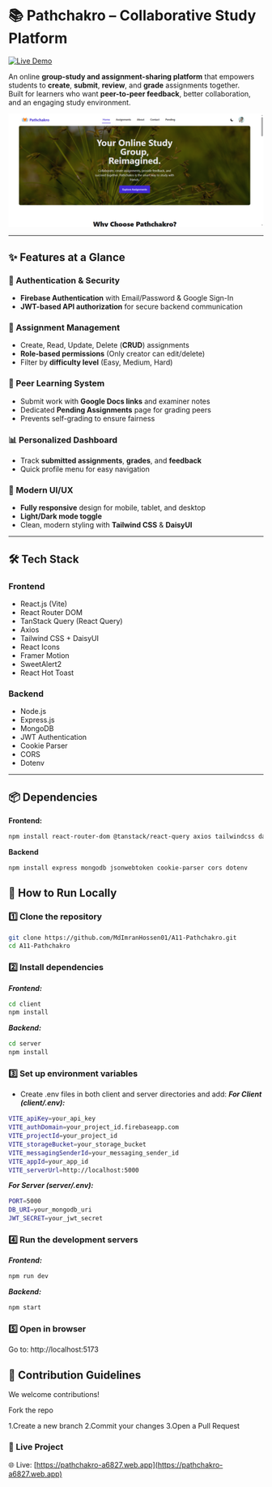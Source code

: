 # 📚 Pathchakro – Collaborative Study Platform  

[![Live Demo](https://img.shields.io/badge/View%20Live%20Project-00C853?style=for-the-badge&logo=google-chrome&logoColor=white)](https://pathchakro-a6827.web.app/)  

An online **group-study and assignment-sharing platform** that empowers students to **create**, **submit**, **review**, and **grade** assignments together.  
Built for learners who want **peer-to-peer feedback**, better collaboration, and an engaging study environment.  

![Pathchakro Screenshot](/banner1.png) <!-- Replace with actual screenshot path -->

---

## ✨ Features at a Glance  

### 🔐 Authentication & Security  
- **Firebase Authentication** with Email/Password & Google Sign-In  
- **JWT-based API authorization** for secure backend communication  

### 📝 Assignment Management  
- Create, Read, Update, Delete (**CRUD**) assignments  
- **Role-based permissions** (Only creator can edit/delete)  
- Filter by **difficulty level** (Easy, Medium, Hard)  

### 🎯 Peer Learning System  
- Submit work with **Google Docs links** and examiner notes  
- Dedicated **Pending Assignments** page for grading peers  
- Prevents self-grading to ensure fairness  

### 📊 Personalized Dashboard  
- Track **submitted assignments**, **grades**, and **feedback**  
- Quick profile menu for easy navigation  

### 🎨 Modern UI/UX  
- **Fully responsive** design for mobile, tablet, and desktop  
- **Light/Dark mode toggle**  
- Clean, modern styling with **Tailwind CSS** & **DaisyUI**  

---

## 🛠 Tech Stack  

### **Frontend**  
- React.js (Vite)  
- React Router DOM  
- TanStack Query (React Query)  
- Axios  
- Tailwind CSS + DaisyUI  
- React Icons  
- Framer Motion  
- SweetAlert2  
- React Hot Toast  

### **Backend**  
- Node.js  
- Express.js  
- MongoDB  
- JWT Authentication  
- Cookie Parser  
- CORS  
- Dotenv  

---

## 📦 Dependencies  

**Frontend:**  
```bash
npm install react-router-dom @tanstack/react-query axios tailwindcss daisyui react-icons framer-motion sweetalert2 react-hot-toast
```

**Backend**

```bash
npm install express mongodb jsonwebtoken cookie-parser cors dotenv
```
## 🚀 How to Run Locally
### 1️⃣ Clone the repository
```bash
git clone https://github.com/MdImranHossen01/A11-Pathchakro.git
cd A11-Pathchakro

```
### 2️⃣ Install dependencies
***Frontend:***
```bash
cd client
npm install

```
***Backend:***
```bash
cd server
npm install
```
### 3️⃣ Set up environment variables
- Create .env files in both client and server directories and add:
***For Client (client/.env):***

```bash
VITE_apiKey=your_api_key
VITE_authDomain=your_project_id.firebaseapp.com
VITE_projectId=your_project_id
VITE_storageBucket=your_storage_bucket
VITE_messagingSenderId=your_messaging_sender_id
VITE_appId=your_app_id
VITE_serverUrl=http://localhost:5000
```

***For Server (server/.env):***
```bash
PORT=5000
DB_URI=your_mongodb_uri
JWT_SECRET=your_jwt_secret

```
### 4️⃣ Run the development servers

***Frontend:***
```bash
npm run dev

```

***Backend:***
```bash
npm start
```
### 5️⃣ Open in browser
Go to: http://localhost:5173

## 🤝 Contribution Guidelines
We welcome contributions!

Fork the repo

1.Create a new branch
2.Commit your changes
3.Open a Pull Request


### 🔗 Live Project
🌐  Live: [https://pathchakro-a6827.web.app](https://pathchakro-a6827.web.app)















































